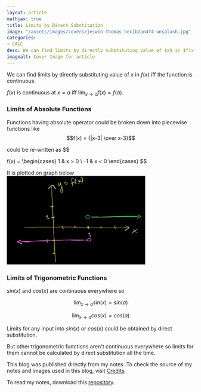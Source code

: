 ```yaml
---
layout: article
mathjax: true
title: Limits by Direct Substitution
image: "/assets/images/covers/jeswin-thomas-hecib2an4T4-unsplash.jpg"
categories:
- CALC
desc: We can find limits by directly substituting value of $x$ in $f(x)$ iff the function is continuous. 
imagealt: Cover Image for article
---
```


We can find limits by directly substituting value of $x$ in $f(x)$ iff the function is continuous.

























































































































































































































































































































































































































$f(x)$ is continuous at $x=a$ iff $\lim_{x \rightarrow a}f(x) = f(a)$.

























































































































































































































































































































































































































### Limits of Absolute Functions
Functions having absolute operator could be broken down into piecewise functions like
$$f(x) = {|x-3| \over x-3}$$

























































































































































































































































































































































































































could be re-written as
$$
























































































































































































































































































































































































































f(x) = \begin{cases} 
      1 & x > 0 \\
      -1 & x < 0
 \end{cases}
$$

























































































































































































































































































































































































































It is plotted on graph below
<img src="../assets/images/posts/14.png"/>

### Limits of Trigonometric Functions
$sin(x)$ and $cos(x)$ are continuous everywhere so

























































































































































































































































































































































































































$$\lim_{x \rightarrow a} sin(x) = sin(a)$$
























































































































































































































































































































































































































$$\lim_{x \rightarrow a} cos(x) = cos(a)$$

























































































































































































































































































































































































































Limits for any input into $sin(x)$ or $cos(x)$ could be obtained by direct substitution.

























































































































































































































































































































































































































But other trigonometric functions aren't continuous everywhere so limits for them cannot be calculated by direct substitution all the time.

This blog was published directly from my notes.
To check the source of my notes and images used in this blog, visit <a href="/credits.html" target="_blank">Credits</a>.

To read my notes, download this <a href="https://github.com/bovem/CS" target="blank">repository</a>.